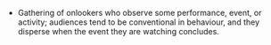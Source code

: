 - Gathering of onlookers who observe some performance, event, or activity; audiences tend to be conventional in behaviour, and they disperse when the event they are watching concludes.